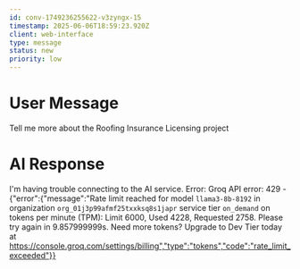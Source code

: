 ```yaml
---
id: conv-1749236255622-v3zyngx-15
timestamp: 2025-06-06T18:59:23.920Z
client: web-interface
type: message
status: new
priority: low
---
```


# User Message

Tell me more about the Roofing Insurance Licensing project

# AI Response

I'm having trouble connecting to the AI service. Error: Groq API error: 429 - {"error":{"message":"Rate limit reached for model `llama3-8b-8192` in organization `org_01j3p99afmf25txxksq8s1japr` service tier `on_demand` on tokens per minute (TPM): Limit 6000, Used 4228, Requested 2758. Please try again in 9.857999999s. Need more tokens? Upgrade to Dev Tier today at https://console.groq.com/settings/billing","type":"tokens","code":"rate_limit_exceeded"}}



